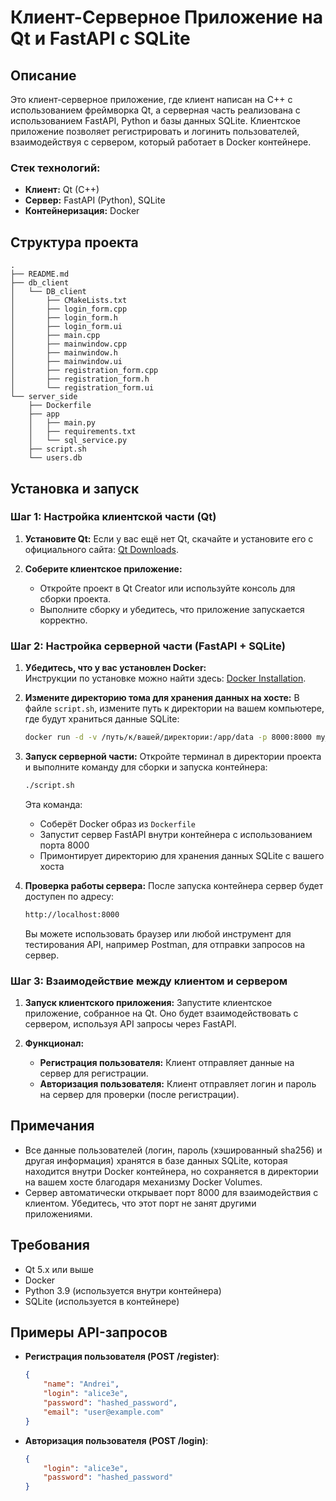 # Клиент-Серверное Приложение на Qt и FastAPI с SQLite

## Описание
Это клиент-серверное приложение, где клиент написан на C++ с использованием фреймворка Qt, а серверная часть реализована с использованием FastAPI, Python и базы данных SQLite. Клиентское приложение позволяет регистрировать и логинить пользователей, взаимодействуя с сервером, который работает в Docker контейнере.

### Стек технологий:
- **Клиент:** Qt (C++)
- **Сервер:** FastAPI (Python), SQLite
- **Контейнеризация:** Docker

## Структура проекта
```
.
├── README.md
├── db_client
│   └── DB_client
│       ├── CMakeLists.txt
│       ├── login_form.cpp
│       ├── login_form.h
│       ├── login_form.ui
│       ├── main.cpp
│       ├── mainwindow.cpp
│       ├── mainwindow.h
│       ├── mainwindow.ui
│       ├── registration_form.cpp
│       ├── registration_form.h
│       └── registration_form.ui
└── server_side
    ├── Dockerfile
    ├── app
    │   ├── main.py
    │   ├── requirements.txt
    │   └── sql_service.py
    ├── script.sh
    └── users.db
```

## Установка и запуск

### Шаг 1: Настройка клиентской части (Qt)
1. **Установите Qt:**
   Если у вас ещё нет Qt, скачайте и установите его с официального сайта: [Qt Downloads](https://www.qt.io/download).
   
2. **Соберите клиентское приложение:**
   - Откройте проект в Qt Creator или используйте консоль для сборки проекта.
   - Выполните сборку и убедитесь, что приложение запускается корректно.

### Шаг 2: Настройка серверной части (FastAPI + SQLite)

1. **Убедитесь, что у вас установлен Docker:**  
   Инструкции по установке можно найти здесь: [Docker Installation](https://docs.docker.com/get-docker/).

2. **Измените директорию тома для хранения данных на хосте:**
   В файле `script.sh`, измените путь к директории на вашем компьютере, где будут храниться данные SQLite:
   ```bash
   docker run -d -v /путь/к/вашей/директории:/app/data -p 8000:8000 my_fastapi_app
   ```

3. **Запуск серверной части:**
   Откройте терминал в директории проекта и выполните команду для сборки и запуска контейнера:
   ```bash
   ./script.sh
   ```
   Эта команда:
   - Соберёт Docker образ из `Dockerfile`
   - Запустит сервер FastAPI внутри контейнера с использованием порта 8000
   - Примонтирует директорию для хранения данных SQLite с вашего хоста

4. **Проверка работы сервера:**
   После запуска контейнера сервер будет доступен по адресу:
   ```bash
   http://localhost:8000
   ```

   Вы можете использовать браузер или любой инструмент для тестирования API, например Postman, для отправки запросов на сервер.

### Шаг 3: Взаимодействие между клиентом и сервером

1. **Запуск клиентского приложения:**
   Запустите клиентское приложение, собранное на Qt. Оно будет взаимодействовать с сервером, используя API запросы через FastAPI.

2. **Функционал:**
   - **Регистрация пользователя:** Клиент отправляет данные на сервер для регистрации.
   - **Авторизация пользователя:** Клиент отправляет логин и пароль на сервер для проверки (после регистрации).

## Примечания

- Все данные пользователей (логин, пароль (хэшированный sha256) и другая информация) хранятся в базе данных SQLite, которая находится внутри Docker контейнера, но сохраняется в директории на вашем хосте благодаря механизму Docker Volumes.
- Сервер автоматически открывает порт 8000 для взаимодействия с клиентом. Убедитесь, что этот порт не занят другими приложениями.

## Требования

- Qt 5.x или выше
- Docker
- Python 3.9 (используется внутри контейнера)
- SQLite (используется в контейнере)

## Примеры API-запросов

- **Регистрация пользователя (POST /register)**:
   ```json
   {
       "name": "Andrei",
       "login": "alice3e",
       "password": "hashed_password",
       "email": "user@example.com"
   }
   ```

- **Авторизация пользователя (POST /login)**:
   ```json
   {
       "login": "alice3e",
       "password": "hashed_password"
   }
   ```

